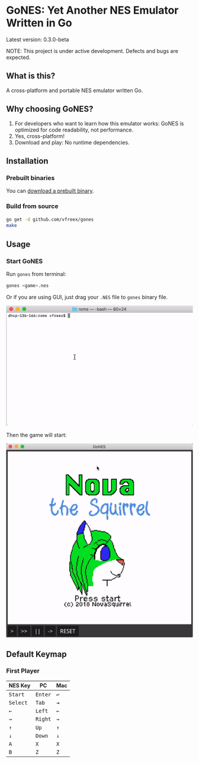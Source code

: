 # GoNES: Yet Another NES Emulator Written in Go

Latest version: 0.3.0-beta

NOTE: This project is under active development.
Defects and bugs are expected.

## What is this?

A cross-platform and portable NES emulator written Go.

## Why choosing GoNES?

1. For developers who want to learn how this emulator works:  GoNES is optimized for code readability, not performance.
2. Yes, cross-platform!
3. Download and play: No runtime dependencies.

## Installation

### Prebuilt binaries
You can [download a prebuilt binary](https://github.com/vfreex/gones/releases).

### Build from source
```sh
go get -d github.com/vfreex/gones
make
```

## Usage
### Start GoNES
Run `gones` from terminal:
```sh
gones <game>.nes
```

Or if you are using GUI, just drag your `.NES` file to `gones` binary file.

![demo-01-cmd](docs/assets/demo-01-cmd.gif)

Then the game will start:

![demo-02-nova](docs/assets/demo-02-nova.gif)

## Default Keymap
### First Player
| NES Key           | PC               | Mac          |
|-------------------|------------------|--------------|
| <kbd>Start</kbd>  | <kbd>Enter</kbd> | <kbd>↩</kbd> |
| <kbd>Select</kbd> | <kbd>Tab</kbd>  | <kbd>⇥</kbd> |
| <kbd>←</kbd>      | <kbd>Left</kbd>  | <kbd>←</kbd> |
| <kbd>→</kbd>      | <kbd>Right</kbd> | <kbd>→</kbd> |
| <kbd>↑</kbd>      | <kbd>Up</kbd>    | <kbd>↑</kbd> |
| <kbd>↓</kbd>      | <kbd>Down</kbd>  | <kbd>↓</kbd> |
| <kbd>A</kbd>      | <kbd>X</kbd>     | <kbd>X</kbd> |
| <kbd>B</kbd>      | <kbd>Z</kbd>     | <kbd>Z</kbd> |


